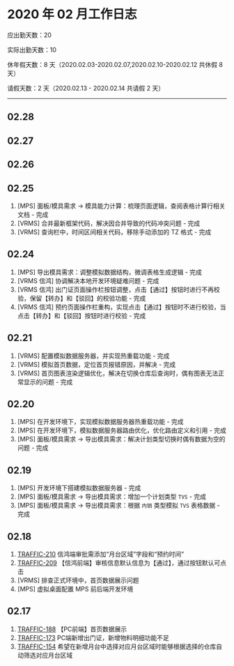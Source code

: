 # 2020 年 02 月工作日志

应出勤天数：20

实际出勤天数：10

休年假天数：8 天（2020.02.03-2020.02.07,2020.02.10-2020.02.12 共休假 8 天）

请假天数：2 天（2020.02.13 - 2020.02.14 共请假 2 天）

----

## 02.28

## 02.27

## 02.26

## 02.25

1. [MPS] 面板/模具需求 -> 模具能力计算：梳理页面逻辑，查阅表格计算行相关文档 - 完成
2. [VRMS] 合并最新框架代码，解决因合并导致的代码冲突问题 - 完成
3. [VRMS] 查询栏中，时间区间相关代码，移除手动添加的 TZ 格式 - 完成

## 02.24

1. [MPS] 导出模具需求：调整模拟数据结构，微调表格生成逻辑 - 完成
2. [VRMS 信鸿] 协调解决本地开发环境疑难问题 - 完成
2. [VRMS 信鸿] 出门证页面操作栏按钮调整，点击【通过】按钮时进行不再校验，保留【转办】和【驳回】的校验功能 - 完成
3. [VRMS 信鸿] 预约页面操作栏重构，实现点击【通过】按钮时不进行校验，当点击【转办】和【驳回】按钮时进行校验 - 完成

## 02.21

1. [VRMS] 配置模拟数据服务器，并实现热重载功能 - 完成
2. [VRMS] 模拟首页数据，定位首页报错原因，并解决 - 完成
3. [VRMS] 首页图表渲染逻辑优化，解决在切换仓库后查询时，偶有图表无法正常显示的问题 - 完成

## 02.20

1. [MPS] 在开发环境下，实现模拟数据服务器热重载功能 - 完成
2. [MPS] 在开发环境下，模拟数据服务器路由优化，优化路由定义和引用 - 完成
3. [MPS] 面板/模具需求 -> 导出模具需求：解决计划类型切换时偶有数据为空的问题 - 完成

## 02.19

1. [MPS] 开发环境下搭建模拟数据服务器 - 完成
2. [MPS] 面板/模具需求 -> 导出模具需求：增加一个计划类型 `TVS` - 完成
3. [MPS] 面板/模具需求 -> 导出模具需求：根据 `内销` 类型模拟 `TVS` 表格数据 - 完成

## 02.18

1. [TRAFFIC-210](http://jira.hisense.com/browse/TRAFFIC-210) 信鸿端审批需添加“月台区域”字段和“预约时间”
2. [TRAFFIC-209](http://jira.hisense.com/browse/TRAFFIC-209) 【信鸿前端】审核信息默认信息为【通过】，通过按钮默认可点击
3. [VRMS] 排查正式环境中，首页数据展示问题
4. [MPS] 虚拟桌面配置 MPS 前后端开发环境

## 02.17

1. [TRAFFIC-188](http://jira.hisense.com/browse/TRAFFIC-188) 【PC前端】首页数据展示
2. [TRAFFIC-173](http://jira.hisense.com/browse/TRAFFIC-173) PC端新增出门证，新增物料明细功能不足
3. [TRAFFIC-154](http://jira.hisense.com/browse/TRAFFIC-154) 希望在新增月台中选择对应月台区域时能够根据选择的仓库自动筛选对应月台区域
